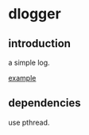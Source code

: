 # **dlogger**

introduction
---
a simple log.

[example](../../examples/dlogger_example/example.cpp)

dependencies
---
use pthread.
